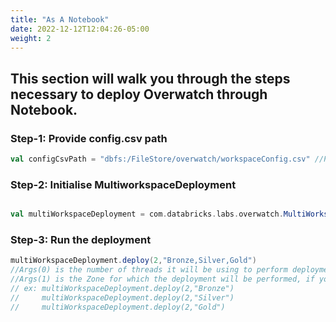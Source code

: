 ```yaml
---
title: "As A Notebook"
date: 2022-12-12T12:04:26-05:00
weight: 2
---
```

## This section will walk you through the steps necessary to deploy Overwatch through Notebook.

### Step-1: Provide config.csv path

```scala
val configCsvPath = "dbfs:/FileStore/overwatch/workspaceConfig.csv" //Provide the path of the config.csv
```

### Step-2: Initialise MultiworkspaceDeployment

```scala

val multiWorkspaceDeployment = com.databricks.labs.overwatch.MultiWorkspaceDeployment(configCsvPath,"/mnt/tmp/overwatch/templocation") // Path /mnt/tmp/overwatch/templocation is a temp location which will be used as a temp storage.It will be automatically cleaned after each run.

```

### Step-3: Run the deployment
```scala
multiWorkspaceDeployment.deploy(2,"Bronze,Silver,Gold")
//Args(0) is the number of threads it will be using to perform deployment.
//Args(1) is the Zone for which the deployment will be performed, if you want to perform deployment for a particular zone then it also can be given as
// ex: multiWorkspaceDeployment.deploy(2,"Bronze")
//     multiWorkspaceDeployment.deploy(2,"Silver")
//     multiWorkspaceDeployment.deploy(2,"Gold")
```

